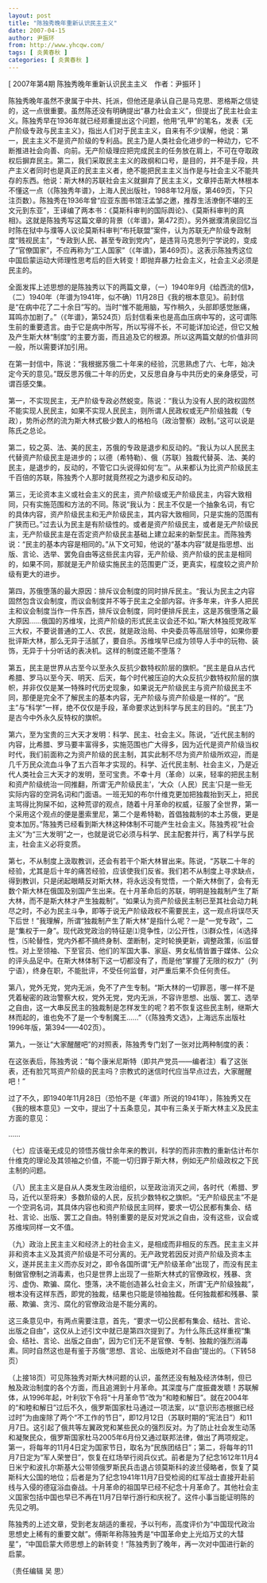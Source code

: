 ```yaml
---
layout: post
title: "陈独秀晚年重新认识民主主义"
date: 2007-04-15
author: 尹振环
from: http://www.yhcqw.com/
tags: [ 炎黄春秋 ]
categories: [ 炎黄春秋 ]
---
```



[ 2007年第4期 陈独秀晚年重新认识民主主义　作者：尹振环 ]


陈独秀晚年虽然不隶属于中共、托派，但他还是承认自己是马克思、恩格斯之信徒的，这一点很重要。虽然陈还没有明确提出“暴力社会主义”，但提出了民主社会主义。陈独秀早在1936年就已经郑重提出这个问题，他用“孔甲”的笔名，发表《无产阶级专政与民主主义》，指出人们对于民主主义，自来有不少误解，他说：第一，民主主义不是资产阶级的专利品。民主乃是人类社会化进步的一种动力，它不断推进社会向善、向前。无产阶级理应把完成民主的任务放在肩上，不可在夺取政权后摒弃民主。第二，我们采取民主主义的政纲和口号，是目的，并不是手段，共产主义者同时也是真正的民主主义者，绝不能把民主主义当作是与社会主义不能共存的东西。他说：斯大林的苏联社会主义就摒弃了民主主义，文章抨击斯大林根本不懂这一点（《陈独秀年谱》，上海人民出版社，1988年12月版，第469页，下只注页数）。陈独秀在1936年曾“应亚东图书馆汪孟邹之邀，推荐生活潦倒不堪的王文元到东亚”，王译编了两本书：《莫斯科审判的国际舆论》、《莫斯科审判的真相》。这就是陈独秀写这篇文章的背景（《年谱》，第472页）。另外据濮清泉回忆当时陈在狱中与濮等人议论莫斯科审判“布托联盟”案件，认为苏联无产阶级专政制度“贱视民主”，“专政到人民、甚至专政到党内”，是违背马克思列宁学说的，变成了“官僚国家”，不应再称为“工人国家”（《年谱》，第469页）。这表示陈独秀这位中国启蒙运动大师理性思考后的巨大转变！即抛弃暴力社会主义，社会主义必须是民主的。


全面发挥上述思想的是陈独秀以下的两篇文章，（一）1940年9月《给西流的信》，（二）1940年（年谱为1941年，似不确）11月28日《我的根本意见》。前封信是“在病中花了二十余日”写的。当时“惟不能用脑，写作稍久，头部即感觉胀痛，耳鸣亦加剧了。”（《年谱》，第524页）后封信看来也是高血压病中写的，这可谓陈生前的重要遗言。由于它是病中所写，所以写得不长，不可能详加论述，但它又触及产生斯大林“制度”的主要方面，而且追及它的根源。所以这两篇文献的价值非同一般，所以需要详加引用。


在第一封信中，陈说：“我根据苏俄二十年来的经验，沉思熟虑了六、七年，始决定今天的意见。”既反思苏俄二十年的历史，又反思自身与中共历史的亲身感受，可谓百感交集。


第一，不实现民主，无产阶级专政必然蜕变。陈说：“我认为没有人民的政权固然不能实现人民民主，如果不实现人民民主，则所谓人民政权或无产阶级独裁（专政），势所必然的流为斯大林式极少数人的格柏乌（政治警察）政制。”这可以说是陈氏之总论。


第二，较之英、法、美的民主，苏俄的专政是退步和反动的。“我认为以人民民主代替资产阶级民主是进步的；以德（希特勒）、俄（苏联）独裁代替英、法、美的民主，是退步的，反动的，不管它口头说得如何‘左’”。从来都认为比资产阶级民主千百倍的苏联，陈独秀个人那时就竟然视之为退步和反动的。


第三，无论资本主义或社会主义的民主，资产阶级或无产阶级民主，内容大致相同，只有实施范围和方法的不同。陈说“我认为：民主不仅是一个抽象名词，有它的具体内容，资产阶级民主和无产阶级民主，其内容大致相同，只是实施的范围有广狭而已。”过去认为民主是有阶级性的。或者是资产阶级民主，或者是无产阶级民主，无产阶级民主是在否定资产阶级民主基础上建立起来的新型民主。而陈独秀说：“民主的基本内容是相同的。”从下文可知，他说的“基本内容”就是指思想、出版、言论、选举、罢免自由等这些民主内容，无产阶级、资产阶级的民主是相同的，如果不同，那就是无产阶级实施民主的范围更广泛，更真实，程度较之资产阶级有更大的进步。


第四，苏俄堕落的最大原因：排斥议会制度的同时排斥民主。“我认为民主之内容固然包含议会制度，而议会制度并不等于民主之全部内容。许多年来，许多人把民主和议会制度当作一件东西，排斥议会制度，同时便排斥民主，这是苏俄堕落之最大原因……俄国的苏维埃，比资产阶级的形式民主议会还不如。”斯大林独揽党政军三大权，不要说普通的工人、农民，就是政治局、中央委员等高层领导，如果你要批评斯大林，那么无异于活腻了，要自杀。苏维埃早已成为领导人手中的玩物、装饰，无异于十分听话的表决机。这样的制度还能不堕落？


第五，民主是世界从古至今以至永久反抗少数特权阶层的旗帜。“民主是自从古代希腊、罗马以至今天、明天、后天，每个时代被压迫的大众反抗少数特权阶层的旗帜，并非仅仅是某一特殊时代历史现象，如果说无产阶级民主与资产阶级民主不同，那便是完全不了解民主的基本内容，无产阶级与资产阶级是一样的”。“民主”与“科学”一样，绝不仅仅是手段，革命要求达到科学与民主的目的。“民主”乃是古今中外永久反特权的旗帜。


第六，至为宝贵的三大天才发明：科学、民主、社会主义。陈说，“近代民主制的内容，比希腊、罗马要丰富得多，实施范围也广大得多，因为近代是资产阶级当权时代，我们前面称之为资产阶级的民主制，其实此制不尽为资产阶级所欢迎，而是几千万民众流血斗争了五六百年才实现的。科学、近代民主制、社会主义，乃是近代人类社会三大天才的发明，至可宝贵。不幸十月（革命）以来，轻率的把民主制和资产阶级统治一同推翻，所谓‘无产阶级民主’，‘大众（人民）民主’只是一些无实际内容的空洞名词和门面语。一班无知的布尔什维克更加把独裁抬到天上，把民主骂得比狗屎不如，这种荒谬的观点，随着十月革命的权威，征服了全世界，第一个采用这个观点的便是墨索里尼，第二个是希特勒，首倡独裁制的本土苏俄，更是变本加厉。”陈独秀已经看到斯大林这种体制不可能产生社会主义。陈独秀视“社会主义”为“三大发明”之一，也就是说它必须与科学、民主配套并行，离了科学与民主，社会主义必将变质。


第七，不从制度上汲取教训，还会有若干个斯大林冒出来。陈说，“苏联二十年的经验，尤其是后十年的痛苦经验，应该使我们反省。我们若不从制度上寻求缺点，得到教训，只是闭起眼睛反对斯大林，将永远没有觉悟，一个斯大林倒了，会有无数个斯大林在俄国及别国产生出来。在十月革命后的苏联，明明是独裁制产生了斯大林，而不是斯大林才产生独裁制”。“如果认为资产阶级民主制已至其社会动力耗尽之时，不必为民主斗争，即等于说无产阶级政权不需要民主，这一观点将误尽天下后世！”我理解，所谓“独裁制产生了斯大林”是指什么呢？一是“一党专政”，二是“集权于一身”。现代政党政治的特征是⑴竞争性，⑵公开性，⑶群众性，⑷选择性，⑸轮替性，党内外都不搞终身制、垄断制，定时轮换更新，调整政策，⑹监督性。对上至领袖、下至官员、他们的军国大事、家庭、男女私情皆置于媒体、公众的评头品足中。在斯大林体制下这一切都没有了，而是他“掌握了无限的权力”（列宁语），终身在职，不能批评，不受任何监督，对严重后果不负任何责任。


第八，党外无党，党内无派，免不了产生专制。“斯大林的一切罪恶，哪一样不是凭着秘密的政治警察大权，党外无党，党内无派，不容许思想、出版、罢工、选举之自由，这一大串反民主的独裁制是怎样发生的呢？若不恢复这些民主制，继斯大林而起的，谁也免不了是一个专制魔王……”（《陈独秀文选》，上海远东出版社1996年版，第394——402页）。

第九，一张让“大家醒醒吧”的对照表，陈独秀专门划了一张对比两种制度的表：

在这张表后，陈独秀说：“每个康米尼斯特（即共产党员——编者注）看了这张表，还有脸咒骂资产阶级的民主吗？宗教式的迷信时代应当早点过去，大家醒醒吧！”


过了不久，即1940年11月28日（恐怕不是《年谱》所说的1941年），陈独秀又在《我的根本意见》一文中，提出了十五条意见，其中有三条关于斯大林主义及民主方面的意见：

……

（七）应该毫无成见的领悟苏俄廿余年来的教训，科学的而非宗教的重新估计布尔什维克的理论及其领袖之价值，不能一切归罪于斯大林，例如无产阶级政权之下民主制的问题。


（八）民主主义是自从人类发生政治组织，以至政治消灭之间，各时代（希腊、罗马，近代以至将来）多数阶级的人民，反抗少数特权之旗帜。“无产阶级民主”不是一个空洞名词，其具体内容也和资产阶级民主同样，要求一切公民都有集会、结社、言论、出版、罢工之自由。特别重要的是反对党派之自由，没有这些，议会或苏维埃同样一文不值。


（九）政治上民主主义和经济上的社会主义，是相成而非相反的东西。民主主义并非和资本主义及其资产阶级是不可分离的。无产政党若因反对资产阶级及资本主义，遂并民主主义而亦反对之，即令各国所谓“无产阶级革命”出现了，而没有民主制做官僚制之消毒素，也只是世界上出现了一些斯大林式的官僚政权，残暴、贪污、虚伪、欺骗、腐化、堕落，决不能创造甚么社会主义，所谓“无产阶级独裁”，根本没有这样东西，即党的独裁，结果也只能是领袖独裁。任何独裁都和残暴、蒙蔽、欺骗、贪污、腐化的官僚政治是不能分离的。


这三条意见中，有两点需要注意，首先，“要求一切公民都有集会、结社、言论、出版之自由”，这仅从上述引文中就已是第四次提到了。为什么陈氏这样重视“集会、结社、言论、出版之自由”，因为它们无不是官僚、专制、独裁的强烈消毒素。同时自然这也是有鉴于苏俄“思想、言论、出版绝对不自由”提出的。（下转58页）


（上接18页）可见陈独秀对斯大林问题的认识，虽然还没有触及经济体制，但已触及政治制度的各个方面，而且追溯到十月革命。其深度与广度振聋发聩！苏联解体，从1996年起，叶利钦下令将“十月革命节”改为“和睦和解日”。就在2004年的“和睦和解日”过后不久，俄罗斯国家杜马通过一项法案，以“意识形态根据已经过时”为由废除了两个“不工作的节日”，即12月12日（苏联时期的“宪法日”）和11月7日。这引起了俄共等左翼政党和某些民众的强烈反对。为了防止社会发生动荡和凝聚民众，俄罗斯国家杜马2005年6月份又通过联邦法律，做出了两项规定。第一，将每年的11月4日定为国家节日，取名为“民族团结日”；第二，将每年的11月7日定为“军人荣誉日”，恢复在红场举行阅兵仪式。前者是为了纪念1612年11月4日米宁和波扎尔斯基大公带领俄罗斯民兵击退占领莫斯科的波兰侵略者，恢复了莫斯科大公国的地位；后者是为了纪念1941年11月7日受检阅的红军战士直接开赴前线与入侵的德寇浴血奋战。十月革命的祖国早已经不纪念十月革命了。其他社会主义国家包括中国也早已不再在11月7日举行游行和庆祝了。这件小事当能证明陈的先见之明。


陈独秀的上述文章，受到老友胡适的重视，予以刊布，高度评价为“中国现代政治思想史上稀有的重要文献”。傅斯年称陈独秀是“中国革命史上光焰万丈的大彗星”，“中国启蒙大师思想上的新转变！”陈独秀到了晚年，再一次对中国进行新的启蒙。

（责任编辑 吴 思）


